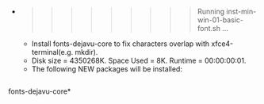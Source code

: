 * >>>>>>>>> Running inst-min-win-01-basic-font.sh ...
  * Install fonts-dejavu-core to fix characters overlap with xfce4-terminal(e.g. mkdir).
  * Disk size = 4350268K. Space Used = 8K. Runtime = 00:00:00:01.
  * The following NEW packages will be installed:
  ```bash
fonts-dejavu-core*
  ```
